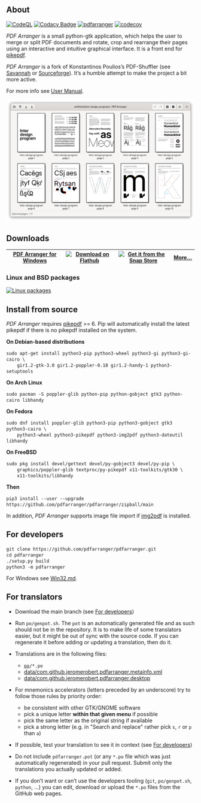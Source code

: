## About

[![CodeQL](https://github.com/pdfarranger/pdfarranger/workflows/CodeQL/badge.svg)](https://github.com/pdfarranger/pdfarranger/actions?query=workflow%3ACodeQL "Code quality workflow status")
[![Codacy Badge](https://app.codacy.com/project/badge/Grade/1be9c9a69f3a44b79612cc5b2887c0f7)](https://www.codacy.com/gh/pdfarranger/pdfarranger/dashboard?utm_source=github.com&amp;utm_medium=referral&amp;utm_content=pdfarranger/pdfarranger&amp;utm_campaign=Badge_Grade)
[![pdfarranger](https://github.com/pdfarranger/pdfarranger/workflows/pdfarranger/badge.svg)](https://github.com/pdfarranger/pdfarranger/actions?query=workflow%3Apdfarranger+branch%3Amain)
[![codecov](https://codecov.io/gh/pdfarranger/pdfarranger/branch/main/graph/badge.svg)](https://codecov.io/gh/pdfarranger/pdfarranger)

*PDF Arranger* is a small python-gtk application, which helps the user to merge
or split PDF documents and rotate, crop and rearrange their pages using an
interactive and intuitive graphical interface. It is a front end for
[pikepdf](https://github.com/pikepdf/pikepdf).

*PDF Arranger* is a fork of Konstantinos Poulios’s PDF-Shuffler
(see [Savannah](https://savannah.nongnu.org/projects/pdfshuffler) or
[Sourceforge](http://sourceforge.net/projects/pdfshuffler)).
It’s a humble attempt to make the project a bit more active.

For more info see [User Manual](https://github.com/pdfarranger/pdfarranger/wiki/User-Manual).

![screenshot of PDF Arranger](https://github.com/pdfarranger/pdfarranger/raw/main/data/screenshot.png)

## Downloads

| [PDF Arranger for Windows](https://github.com/pdfarranger/pdfarranger/releases) | <a href='https://flathub.org/apps/details/com.github.jeromerobert.pdfarranger'><img width='120' alt='Download on Flathub' src='https://flathub.org/assets/badges/flathub-badge-en.svg'/></a> | <a href="https://snapcraft.io/pdfarranger"><img width='120' alt="Get it from the Snap Store" src="https://snapcraft.io/static/images/badges/en/snap-store-black.svg" /></a> | [More…](https://github.com/pdfarranger/pdfarranger/wiki/Binary-packages) |
| --------------------------------------------------------------------------- | -------------------------------------------------------------------------------------------------------------------------------------------------------------------------------------------- | ------------------------------------------------------------------------- | ------------------------------------------------------------------------- |


### Linux and BSD packages

[![Linux packages](https://repology.org/badge/vertical-allrepos/pdfarranger.svg?columns=4&exclude_unsupported=1)](https://repology.org/project/pdfarranger/versions)

## Install from source

*PDF Arranger* requires [pikepdf](https://github.com/pikepdf/pikepdf) >= 6.
Pip will automatically install the latest pikepdf if there is no pikepdf installed on the system.

**On Debian-based distributions**

```
sudo apt-get install python3-pip python3-wheel python3-gi python3-gi-cairo \
    gir1.2-gtk-3.0 gir1.2-poppler-0.18 gir1.2-handy-1 python3-setuptools
```

**On Arch Linux**

```
sudo pacman -S poppler-glib python-pip python-gobject gtk3 python-cairo libhandy
```

**On Fedora**

```
sudo dnf install poppler-glib python3-pip python3-gobject gtk3 python3-cairo \
    python3-wheel python3-pikepdf python3-img2pdf python3-dateutil libhandy
```

**On FreeBSD**

```
sudo pkg install devel/gettext devel/py-gobject3 devel/py-pip \
    graphics/poppler-glib textproc/py-pikepdf x11-toolkits/gtk30 \
    x11-toolkits/libhandy
```

**Then**

```
pip3 install --user --upgrade https://github.com/pdfarranger/pdfarranger/zipball/main
```

In addition, *PDF Arranger* supports image file import if [img2pdf](https://gitlab.mister-muffin.de/josch/img2pdf) is installed.

## For developers

```
git clone https://github.com/pdfarranger/pdfarranger.git
cd pdfarranger
./setup.py build
python3 -m pdfarranger
```

For Windows see [Win32.md](Win32.md).

## For translators

*   Download the main branch (see [For developers](#for-developers))

*   Run `po/genpot.sh`. The `pot` is an automatically generated file and as such
    should not be in the repository. It is to make life of some translators
    easier, but it might be out of sync with the source code. If you can
    regenerate it before adding or updating a translation, then do it.

*   Translations are in the following files:
    *   [`po`](po)`/*.po`
    *   [data/com.github.jeromerobert.pdfarranger.metainfo.xml](data/com.github.jeromerobert.pdfarranger.metainfo.xml)
    *   [data/com.github.jeromerobert.pdfarranger.desktop](data/com.github.jeromerobert.pdfarranger.desktop)

*   For mnemonics accelerators (letters preceded by an underscore) try to follow
    those rules by priority order:
    *   be consistent with other GTK/GNOME software
    *   pick a unique letter **within that given menu** if possible
    *   pick the same letter as the original string if available
    *   pick a strong letter (e.g. in "Search and replace" rather pick `s`, `r` or `p` than `a`)

*   If possible, test your translation to see it in context
    (see [For developers](#for-developers))

*   Do not include `pdfarranger.pot` (or any `*.po` file which was just
    automatically regenerated) in your pull request. Submit only the translations
    you actually updated or added.

*   If you don’t want or can’t use the developers tooling (`git`,
    `po/genpot.sh`, `python`, …) you can edit, download or upload the `*.po`
    files from the GitHub web pages.
